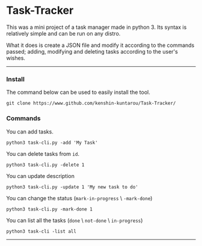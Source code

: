 # Task-Tracker
This was a mini project of a task manager made in python 3. Its syntax is relatively simple and can be run on any distro.

What it does is create a JSON file and modify it according to the commands passed; adding, modifying and deleting tasks according to the user's wishes.

---

### Install

The command below can be used to easily install the tool.

```
git clone https://www.github.com/kenshin-kuntarou/Task-Tracker/ 
```

### Commands

You can add tasks.

```
python3 task-cli.py -add 'My Task'

```

You can delete tasks from `id`.

```
python3 task-cli.py -delete 1 
```

You can update description

```
python3 task-cli.py -update 1 'My new task to do'
```

You can change the status (`mark-in-progress` \ `-mark-done`)

```
python3 task-cli.py -mark-done 1
```

You can list all the tasks (`done` \ `not-done` \ `in-progress`)

```
python3 task-cli -list all
```

---
